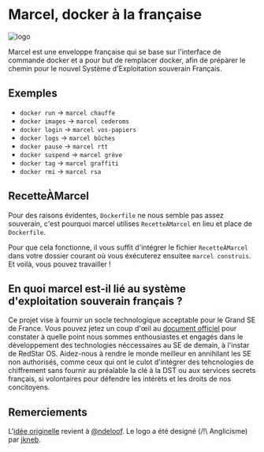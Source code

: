 # Marcel, docker à la française

![logo](https://brouberol.github.io/marcel/images/logo/marcel-logo.png)

Marcel est une enveloppe française qui se base sur l'interface de commande docker et a pour but de remplacer docker, afin de préparer le chemin pour le nouvel Système d'Exploitation souverain Français.

## Exemples

* ``docker run`` → ``marcel chauffe``
* ``docker images`` → ``marcel cederoms``
* ``docker login`` → ``marcel vos-papiers``
* ``docker logs`` → ``marcel bûches``
* ``docker pause`` → ``marcel rtt``
* ``docker suspend`` → ``marcel grève``
* ``docker tag`` → ``marcel graffiti``
* ``docker rmi`` → ``marcel rsa``

## RecetteÀMarcel

Pour des raisons évidentes, ``Dockerfile`` ne nous semble pas assez souverain, c'est pourquoi marcel utilises ``RecetteÀMarcel`` en lieu et place de ``Dockerfile``.

Pour que cela fonctionne, il vous suffit d'intégrer le fichier ``RecetteÀMarcel`` dans votre dossier courant où vous éxécuterez ensuitee ``marcel construis``. Et voilà, vous pouvez travailler !

## En quoi marcel est-il lié au système d'exploitation souverain français ?

Ce projet vise à fournir un socle technologique acceptable pour le Grand SE de France. Vous pouvez jetez un coup d'œil au [document officiel](http://www.assemblee-nationale.fr/14/amendements/3318/CION_LOIS/CL129.asp) pour constater à quelle point nous sommes enthousiastes et engagés dans le développement des technologies néccessaires au SE de demain, à l'instar de RedStar OS. Aidez-nous à rendre le monde meilleur en annihilant les SE non authorisés, comme ceux qui ont le culot d'intégrer des tehcnologies de chiffrement sans fournir au préalable la clé à la DST ou aux services secrets français, si volontaires pour défendre les intérèts et les droits de nos concitoyens.

## Remerciements
L'[idée originelle](https://github.com/docker/docker/issues/19396) revient à [@ndeloof](https://github.com/ndeloof).
Le logo a été designé (/!\ Anglicisme) par [jkneb](https://github.com/jkneb).
